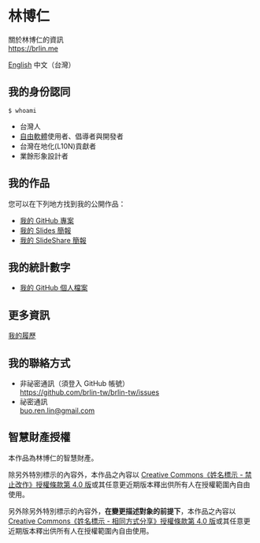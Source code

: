 # 林博仁

關於林博仁的資訊  
<https://brlin.me>

[English](https://brlin.me/) 中文（台灣）

## 我的身份認同

`$ whoami`

* 台灣人
* [自由軟體](https://zh.wikipedia.org/wiki/自由軟體)使用者、倡導者與開發者
* 台灣在地化(L10N)貢獻者
* 業餘形象設計者

## 我的作品

您可以在下列地方找到我的公開作品：

* [我的 GitHub 專案](https://github.com/brlin-tw?tab=repositories&type=source)
* [我的 Slides 簡報](https://slides.com/lin-buo-ren)
* [我的 SlideShare 簡報](https://www.slideshare.net/BuoRenLin)

## 我的統計數字

* [我的 GitHub 個人檔案](https://github.com/brlin-tw)

## 更多資訊

[我的履歷](https://www.brlin.me/resume/README.zh_TW.html)

## 我的聯絡方式

* 非祕密通訊（須登入 GitHub 帳號）  
  <https://github.com/brlin-tw/brlin-tw/issues>
* 祕密通訊  
  <buo.ren.lin@gmail.com>

## 智慧財產授權

本作品為林博仁的智慧財產。

除另外特別標示的內容外，本作品之內容以 [Creative Commons《姓名標示 - 禁止改作》授權條款第 4.0 版](http://creativecommons.org/licenses/by-nd/4.0/)或其任意更近期版本釋出供所有人在授權範圍內自由使用。

另外除另外特別標示的內容外，**在變更描述對象的前提下**，本作品之內容以 [Creative Commons《姓名標示 - 相同方式分享》授權條款第 4.0 版](http://creativecommons.org/licenses/by-sa/4.0/)或其任意更近期版本釋出供所有人在授權範圍內自由使用。
